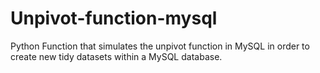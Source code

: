 # Unpivot-function-mysql
Python Function that simulates the unpivot function in MySQL in order to create new tidy datasets within a MySQL database.
